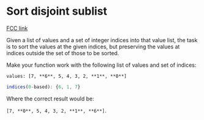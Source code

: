 # Sort disjoint sublist

[FCC link](https://www.freecodecamp.org/learn/coding-interview-prep/rosetta-code/sort-disjoint-sublist)

Given a list of values and a set of integer indices into that value list, the
task is to sort the values at the given indices, but preserving the values at
indices outside the set of those to be sorted.

Make your function work with the following list of values and set of indices:

`values: [7, **6**, 5, 4, 3, 2, **1**, **0**]`

```js
indices(0-based): {6, 1, 7}
```

Where the correct result would be:

`[7, **0**, 5, 4, 3, 2, **1**, **6**]`.
